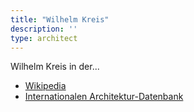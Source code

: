 ```yaml
---
title: "Wilhelm Kreis"
description: ''
type: architect
---
```


Wilhelm Kreis in der...
* [Wikipedia](https://de.wikipedia.org/wiki/Wilhelm_Kreis)
* [Internationalen Architektur-Datenbank](https://deu.archinform.net/arch/2734.htm)
